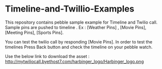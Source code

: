 # Timeline-and-Twillio-Examples
This repository contains pebble sample example for Timeline and Twilio call. Sample pins are pushed to timeline . 
Ex : 
[Weather Pins] ,
[Movie Pins], 
[Meeting Pins], 
[Sports Pins]. 

You can test the twilio call by responding [Movie Pins]. In order to test the timelines Press Back button and check the timeline on your pebble watch.

Use the below link to download the asset : http://mytwiliocall.byethost7.com/harbinger_logo/Harbinger_logo.png

